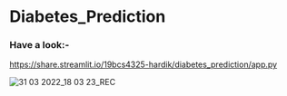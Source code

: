 # Diabetes_Prediction

### Have a look:-
https://share.streamlit.io/19bcs4325-hardik/diabetes_prediction/app.py

![31 03 2022_18 03 23_REC](https://user-images.githubusercontent.com/54958082/161055663-24bc2bde-e19b-426d-ab67-442d750d3747.png)
